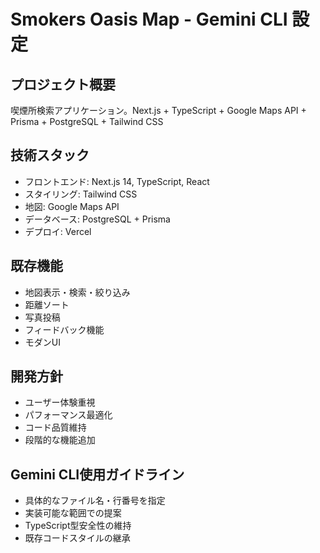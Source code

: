 # Smokers Oasis Map - Gemini CLI 設定

## プロジェクト概要
喫煙所検索アプリケーション。Next.js + TypeScript + Google Maps API + Prisma + PostgreSQL + Tailwind CSS

## 技術スタック
- フロントエンド: Next.js 14, TypeScript, React
- スタイリング: Tailwind CSS
- 地図: Google Maps API
- データベース: PostgreSQL + Prisma
- デプロイ: Vercel

## 既存機能
- 地図表示・検索・絞り込み
- 距離ソート
- 写真投稿
- フィードバック機能
- モダンUI

## 開発方針
- ユーザー体験重視
- パフォーマンス最適化
- コード品質維持
- 段階的な機能追加

## Gemini CLI使用ガイドライン
- 具体的なファイル名・行番号を指定
- 実装可能な範囲での提案
- TypeScript型安全性の維持
- 既存コードスタイルの継承 